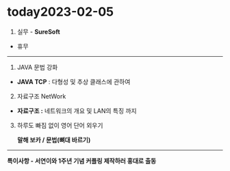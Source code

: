 # today2023-02-05
1. 실무 - **SureSoft**

- 휴무
****
1. JAVA 문법 강화

 - **JAVA TCP** : 다형성 및 추상 클래스에 관하여

2. 자료구조 NetWork

 - **자료구조 :** 네트워크의 개요 및 LAN의 특징 까지

3.  하루도 빠짐 없이 영어 단어 외우기
    
     **말해 보카 / 문법(뼈대 바르기)**
    

---

**특이사항 - 서연이와 1주년 기념 커플링 제작하러 홍대로 출동**
